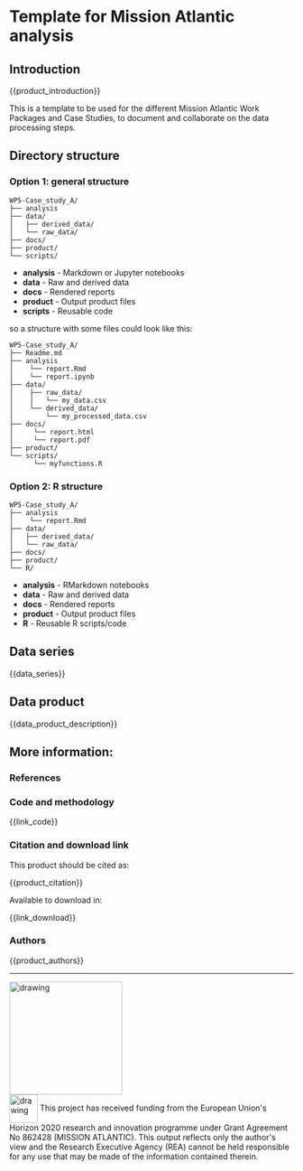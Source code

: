 # Template for Mission Atlantic analysis

## Introduction

{{product_introduction}}

This is a template to be used for the different Mission Atlantic Work Packages and Case Studies, to document and collaborate on the data processing steps.

## Directory structure

### Option 1: general structure
```
WP5-Case_study_A/
├── analysis
├── data/
│   ├── derived_data/
│   └── raw_data/
├── docs/
├── product/
└── scripts/
```
* **analysis** - Markdown or Jupyter notebooks
* **data** - Raw and derived data
* **docs** - Rendered reports
* **product** - Output product files
* **scripts** - Reusable code

so a structure with some files could look like this:

```
WP5-Case_study_A/
├── Readme.md
├── analysis
│    └── report.Rmd
│    └── report.ipynb
├── data/
│    ├── raw_data/
│    │   └── my_data.csv
│    └── derived_data/
│        └── my_processed_data.csv
├── docs/
│     └── report.html
│     └── report.pdf
├── product/
└── scripts/
      └── myfunctions.R
```



### Option 2: R structure
```
WP5-Case_study_A/
├── analysis
│    └── report.Rmd
├── data/
│   ├── derived_data/
│   └── raw_data/
├── docs/
├── product/
└── R/
```

* **analysis** - RMarkdown notebooks
* **data** - Raw and derived data
* **docs** - Rendered reports
* **product** - Output product files
* **R** - Reusable R scripts/code

## Data series

{{data_series}}

## Data product

{{data_product_description}}

## More information:

### References

### Code and methodology

{{link_code}}

### Citation and download link

This product should be cited as:

{{product_citation}}

Available to download in:

{{link_download}}

### Authors

{{product_authors}}

---

<img src="https://d33wubrfki0l68.cloudfront.net/3c7a986788206cd92394530e349a3a7c1ac17036/bcbea/logo.png" alt="drawing" width="200"/>
<div>
      <img src="https://d33wubrfki0l68.cloudfront.net/8a5238b8d18dd86c0b02e452f791716943f9b30d/58bd9/eu-flag.png" alt="drawing" width="50" style="vertical-align:middle"/>
      <span style="">This project has received funding from the European Union's Horizon 2020 research and innovation programme under Grant Agreement No 862428 (MISSION ATLANTIC). This output reflects only the author's view and the Research Executive Agency (REA) cannot be held responsible for any use that may be made of the information contained therein.</span>
</div>
